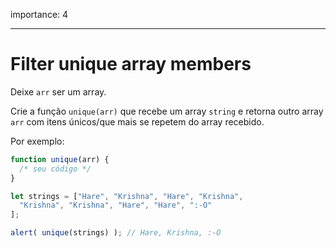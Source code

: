 importance: 4

---

# Filter unique array members

Deixe `arr` ser um array.

Crie a função `unique(arr)` que recebe um array `string` e retorna outro array `arr` com itens únicos/que mais se repetem do array recebido.

Por exemplo:

```js
function unique(arr) {
  /* seu código */
}

let strings = ["Hare", "Krishna", "Hare", "Krishna",
  "Krishna", "Krishna", "Hare", "Hare", ":-O"
];

alert( unique(strings) ); // Hare, Krishna, :-O
```
